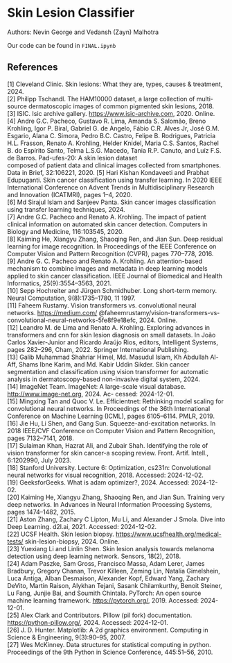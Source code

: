 # Skin Lesion Classifier

Authors: Nevin George and Vedansh (Zayn) Malhotra

Our code can be found in `FINAL.ipynb`

## References

[1] Cleveland Clinic. Skin lesions: What they are, types, causes & treatment, 2024.\
[2] Philipp Tschandl. The HAM10000 dataset, a large collection of multi-source dermatoscopic images of
common pigmented skin lesions, 2018.\
[3] ISIC. Isic archive gallery. https://www.isic-archive.com, 2020. Online.\
[4] Andre G.C. Pacheco, Gustavo R. Lima, Amanda S. Salomão, Breno Krohling, Igor P. Biral, Gabriel G. de
Angelo, Fábio C.R. Alves Jr, José G.M. Esgario, Alana C. Simora, Pedro B.C. Castro, Felipe B. Rodrigues,
Patricia H.L. Frasson, Renato A. Krohling, Helder Knidel, Maria C.S. Santos, Rachel B. do Espírito Santo,
Telma L.S.G. Macedo, Tania R.P. Canuto, and Luíz F.S. de Barros. Pad-ufes-20: A skin lesion dataset\
composed of patient data and clinical images collected from smartphones. Data in Brief, 32:106221, 2020.
[5] Hari Kishan Kondaveeti and Prabhat Edupuganti. Skin cancer classification using transfer learning. In
2020 IEEE International Conference on Advent Trends in Multidisciplinary Research and Innovation
(ICATMRI), pages 1–4, 2020.\
[6] Md Sirajul Islam and Sanjeev Panta. Skin cancer images classification using transfer learning techniques,
2024.\
[7] Andre G.C. Pacheco and Renato A. Krohling. The impact of patient clinical information on automated
skin cancer detection. Computers in Biology and Medicine, 116:103545, 2020.\
[8] Kaiming He, Xiangyu Zhang, Shaoqing Ren, and Jian Sun. Deep residual learning for image recognition.
In Proceedings of the IEEE Conference on Computer Vision and Pattern Recognition (CVPR), pages
770–778, 2016.\
[9] Andre G. C. Pacheco and Renato A. Krohling. An attention-based mechanism to combine images and
metadata in deep learning models applied to skin cancer classification. IEEE Journal of Biomedical and
Health Informatics, 25(9):3554–3563, 2021.\
[10] Sepp Hochreiter and Jürgen Schmidhuber. Long short-term memory. Neural Computation, 9(8):1735–1780,
11 1997.\
[11] Faheem Rustamy. Vision transformers vs. convolutional neural networks. https://medium.com/
@faheemrustamy/vision-transformers-vs-convolutional-neural-networks-5fe8f9e18efc,
2024. Online.\
[12] Leandro M. de Lima and Renato A. Krohling. Exploring advances in transformers and cnn for skin lesion
diagnosis on small datasets. In João Carlos Xavier-Junior and Ricardo Araújo Rios, editors, Intelligent
Systems, pages 282–296, Cham, 2022. Springer International Publishing.\
[13] Galib Muhammad Shahriar Himel, Md. Masudul Islam, Kh Abdullah Al-Aff, Shams Ibne Karim, and Md.
Kabir Uddin Sikder. Skin cancer segmentation and classification using vision transformer for automatic
analysis in dermatoscopy-based non-invasive digital system, 2024.\
[14] ImageNet Team. ImageNet: A large-scale visual database. http://www.image-net.org, 2024. Ac-
cessed: 2024-12-01.\
[15] Mingxing Tan and Quoc V. Le. Efficientnet: Rethinking model scaling for convolutional neural networks.
In Proceedings of the 36th International Conference on Machine Learning (ICML), pages 6105–6114.
PMLR, 2019.\
[16] Jie Hu, Li Shen, and Gang Sun. Squeeze-and-excitation networks. In 2018 IEEE/CVF Conference on
Computer Vision and Pattern Recognition, pages 7132–7141, 2018.\
[17] Sulaiman Khan, Hazrat Ali, and Zubair Shah. Identifying the role of vision transformer for skin cancer-a
scoping review. Front. Artif. Intell., 6:1202990, July 2023.\
[18] Stanford University. Lecture 6: Optimization, cs231n: Convolutional neural networks for visual recognition,
2018. Accessed: 2024-12-02.\
[19] GeeksforGeeks. What is adam optimizer?, 2024. Accessed: 2024-12-02.\
[20] Kaiming He, Xiangyu Zhang, Shaoqing Ren, and Jian Sun. Training very deep networks. In Advances in
Neural Information Processing Systems, pages 1474–1482, 2015.\
[21] Aston Zhang, Zachary C Lipton, Mu Li, and Alexander J Smola. Dive into Deep Learning. d2l.ai, 2021.
Accessed: 2024-12-02.\
[22] UCSF Health. Skin lesion biopsy. https://www.ucsfhealth.org/medical-tests/
skin-lesion-biopsy, 2024. Online.\
[23] Yuexiang Li and Linlin Shen. Skin lesion analysis towards melanoma detection using deep learning
network. Sensors, 18(2), 2018.\
[24] Adam Paszke, Sam Gross, Francisco Massa, Adam Lerer, James Bradbury, Gregory Chanan, Trevor
Killeen, Zeming Lin, Natalia Gimelshein, Luca Antiga, Alban Desmaison, Alexander Kopf, Edward Yang,
Zachary DeVito, Martin Raison, Alykhan Tejani, Sasank Chilamkurthy, Benoit Steiner, Lu Fang, Junjie Bai,
and Soumith Chintala. PyTorch: An open source machine learning framework. https://pytorch.org/,
2019. Accessed: 2024-12-01.\
[25] Alex Clark and Contributors. Pillow (pil fork) documentation. https://python-pillow.org/, 2024.
Accessed: 2024-12-01.\
[26] J. D. Hunter. Matplotlib: A 2d graphics environment. Computing in Science & Engineering, 9(3):90–95,
2007.\
[27] Wes McKinney. Data structures for statistical computing in python. Proceedings of the 9th Python in
Science Conference, 445:51–56, 2010.
